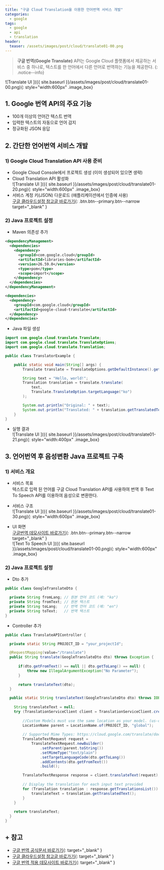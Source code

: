 ```yaml
---
title: "구글 Cloud Translation을 이용한 언어번역 서비스 개발"
categories: 
  - google
tags:
  - google
  - api
  - translation
header:
  teaser: /assets/images/post/cloud/translate01-00.png 
---
```


> **구글 번역(Google Translate)** API는 Google Cloud 플랫폼에서 제공하는 서비스 중 하나로, 텍스트를 한 언어에서 다른 언어로 번역하는 기능을 제공한다.
{: .notice--info}

![Translate UI ]({{ site.baseurl }}/assets/images/post/cloud/translate01-00.png){: style="width:600px" .image_box}  

## 1. Google 번역 API의 주요 기능
  +  100개 이상의 언어간 텍스트 번역 
  +  입력한 텍스트의 자동으로 언어 감지
  +  정규화된 JSON 응답
  

## 2. 간단한 언어번역 서비스 개발

### 1) Google Cloud Translation API 사용 준비
  + Google Cloud Console에서 프로젝트 생성 (이미 생성되어 있으면 생략)
  + Cloud Translation API 활성화    
    ![Translate UI ]({{ site.baseurl }}/assets/images/post/cloud/translate01-20.png){: style="width:600px" .image_box}
  + 서비스 계정 키(JSON) 다운로드 (애플리케이션에서 인증에 사용)  
  [구글 클라우드설정 참고글 바로가기](/google/google-run-10/){: .btn.btn--primary.btn--narrow target="_blank" }

### 2) Java 프로젝트 설정
+ Maven 의존성 추가    

```xml
<dependencyManagement>
  <dependencies>
    <dependency>
      <groupId>com.google.cloud</groupId>
      <artifactId>libraries-bom</artifactId>
      <version>26.59.0</version>
      <type>pom</type>
      <scope>import</scope>
    </dependency>
  </dependencies>
</dependencyManagement>

<dependencies>
  <dependency>
    <groupId>com.google.cloud</groupId>
    <artifactId>google-cloud-translate</artifactId>
  </dependency>
</dependencies>
```   

+ Java 파일 생성    
      
```java
import com.google.cloud.translate.Translate;
import com.google.cloud.translate.TranslateOptions;
import com.google.cloud.translate.Translation;

public class TranslatorExample {

    public static void main(String[] args) {
        Translate translate = TranslateOptions.getDefaultInstance().getService();

        String text = "Hello, world!";
        Translation translation = translate.translate(
            text,
            Translate.TranslateOption.targetLanguage("ko")
        );

        System.out.println("Original: " + text);
        System.out.println("Translated: " + translation.getTranslatedText());
    }
}
```    

+ 실행 결과    
  ![Translate UI ]({{ site.baseurl }}/assets/images/post/cloud/translate01-21.png){: style="width:400px" .image_box}
  

## 3. 언어번역 후 음성변환 Java 프로젝트 구축

### 1) 서비스 개요
  + 서비스 목표    
  텍스트로 입력 된 언어를 구글 Cloud Translation API를 사용하여 번역 후 Text To Speech API를 이용하여 음성으로 변환한다.

  + 서비스 구조    
    ![Translate UI ]({{ site.baseurl }}/assets/images/post/cloud/translate01-30.png){: style="width:600px" .image_box}
  
  + UI 화면    
  [구글번역 데모사이트 바로가기](https://ondago365.web.app/play/translate.html){: .btn.btn--primary.btn--narrow target="_blank" }    
  ![Text To Speech UI ]({{ site.baseurl }}/assets/images/post/cloud/translate01-00.png){: style="width:600px" .image_box}  

### 2) Java 프로젝트 설정

  + Dto 추가    

```java    
public class GoogleTranslateDto {

  private String fromLang; // 원본 언어 코드 (예: "ko")    
  private String fromText; // 원본 텍스트  
  private String toLang;   // 번역 언어 코드 (예: "en")
  private String toText;   // 번역 텍스트
}
```
  + Controller 추가    

```java  
public class TranslateAPIController {

  private static String PROJECT_ID = "your_projectId";

  @RequestMapping(value="/translate")
  public String translate(GoogleTranslateDto dto) throws Exception {
      
      if(dto.getFromText() == null || dto.getToLang() == null) {
          throw new IllegalArgumentException("No Parameter");             
      }        
      
      return translateText(dto);
  } 

  public static String translateText(GoogleTranslateDto dto) throws IOException {
        
    String translateText = null;    
    try (TranslationServiceClient client = TranslationServiceClient.create()) {
        
        //Custom Models must use the same location as your model. (us-central1)
        LocationName parent = LocationName.of(PROJECT_ID, "global");
                
        // Supported Mime Types: https://cloud.google.com/translate/docs/supported-formats
        TranslateTextRequest request =
            TranslateTextRequest.newBuilder()
                .setParent(parent.toString())
                .setMimeType("text/plain")
                .setTargetLanguageCode(dto.getToLang())
                .addContents(dto.getFromText())
                .build();

        TranslateTextResponse response = client.translateText(request);
        
        // Display the translation for each input text provided
        for (Translation translation : response.getTranslationsList()) {                
            translateText = translation.getTranslatedText();
        }
    }
   
    return translateText;  
  }    
}
```

## + 참고

+ [구글 번역 공식문서 바로가기](https://cloud.google.com/translate/docs/setup){: target="_blank" }
+ [구글 클라우드설정 참고글 바로가기](/google/google-run-10/){: target="_blank" }
+ [구글 번역 적용 데모사이트 바로가기](https://ondago365.web.app/play/translate.html){: target="_blank" }




